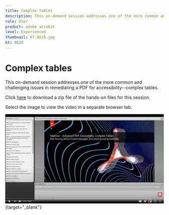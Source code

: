 ```yaml
---
title: Complex Tables
description: This on-demand session addresses one of the more common and challenging issues in remediating a PDF for accessibility--complex tables
role: User
product: adobe acrobat
level: Experienced
thumbnail: KT-8610.jpg
kt: 8610
---
```

# Complex tables

This on-demand session addresses one of the more common and challenging issues in remediating a PDF for accessibility--complex tables.

Click [here](../assets/accessibiitysession3.zip) to download a zip file of the hands-on files for this session.

Select the image to view the video in a separate browser tab.

[![Session 3 Video](../assets/accessibilitysession3_YT.png)](https://youtu.be/kcM_jyHGd6Y){target="_blank"}